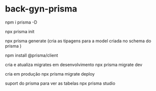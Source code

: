 # back-gyn-prisma

npm i prisma -D

npx prisma init

npx prisma generate (cria as tipagens para a model criada no schema do prisma )

npm install @prisma/client

cria e atualiza migrates em desenvolvimento
npx prisma migrate dev

cria em produção 
npx prisma migrate deploy

suport do prisma para ver as tabelas
npx prisma studio

